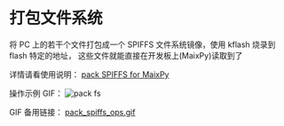 打包文件系统
===

将 PC 上的若干个文件打包成一个 SPIFFS 文件系统镜像，使用 kflash 烧录到 flash 特定的地址， 这些文件就能直接在开发板上(MaixPy)读取到了

详情请看使用说明： [pack SPIFFS for MaixPy](https://github.com/sipeed/MaixPy/tree/master/tools/spiffs)

操作示例 GIF：
![pack fs](https://cdn.sipeed.com/pack_spiffs_ops.gif)

GIF 备用链接： [pack_spiffs_ops.gif](../../../assets/course/advance/pack_spiffs_ops.gif)




